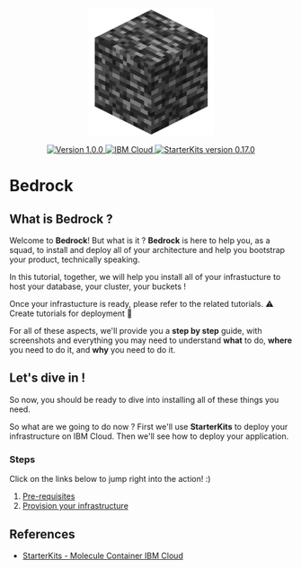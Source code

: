 <p align="center">
    <a href="" target="_blank">
        <img src="img/bedrock.png" alt="Version 1.1.0">
    </a>
</p>

<p align="center">
    <a href="" target="_blank">
        <img src="https://img.shields.io/badge/version-1.0.0-blue" alt="Version 1.0.0">
    </a>
    <a href="" target="_blank">
        <img src="https://img.shields.io/badge/IBM-Cloud-blue" alt="IBM Cloud">
    </a>
    <a href="" target="_blank">
        <img src="https://img.shields.io/badge/StarterKits-0.17.0-orange" alt="StarterKits version 0.17.0">
    </a>
</p>

# Bedrock

## What is Bedrock ?

Welcome to **Bedrock**! But what is it ? **Bedrock** is here to help you, as a squad, to install and deploy all of your architecture and help you bootstrap your product, technically speaking.

In this tutorial, together, we will help you install all of your infrastucture to host your database, your cluster, your buckets !

Once your infrastucture is ready, please refer to the related tutorials. :warning: Create tutorials for deployment :construction_worker:

For all of these aspects, we'll provide you a **step by step** guide, with screenshots and everything you may need to understand **what** to do, **where** you need to do it, and **why** you need to do it.

## Let's dive in !

So now, you should be ready to dive into installing all of these things you need.

So what are we going to do now ? First we'll use **StarterKits** to deploy your infrastructure on IBM Cloud. Then we'll see how to deploy your application.

### Steps

Click on the links below to jump right into the action! :)

1. [Pre-requisites](docs/prerequisites.md)
2. [Provision your infrastructure](docs/starterkits.md)


## References

- [StarterKits - Molecule Container IBM Cloud](https://github.com/ifs-alpha/bivwak-ibm-container-service/tree/0.17.0)
